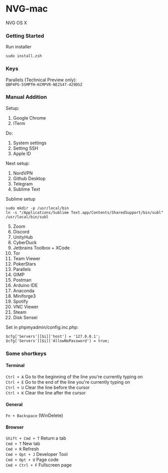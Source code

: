 # NVG-mac
NVG OS X

### Getting Started

Run installer

```
sudo install.zsh
```

### Keys

Parallels (Technical Preview only):  
`QBP4PG-5SMPTH-KCMPVR-NE2S47-429DSZ`  

### Manual Addition

Setup:  
1. Google Chrome
2. ITerm

Do:  
1. System settings  
2. Setting SSH  
3. Apple ID  
  
Next setup:  
1. NordVPN
2. Github Desktop
3. Telegram
4. Sublime Text


Sublime setup  
```
sudo mkdir -p /usr/local/bin
ln -s "/Applications/Sublime Text.app/Contents/SharedSupport/bin/subl" /usr/local/bin/subl 
```

5. Zoom
6. Discord
7. UnityHub
8. CyberDuck
9. Jetbrains Toolbox + XCode
10. Tor
11. Team Viewer
12. PokerStars
13. Parallels
14. GIMP
15. Postman
16. Arduino IDE
17. Anaconda
18. Miniforge3
19. Spotify
20. VNC Viewer
21. Steam
22. Disk Sensei

Set in phpmyadmin/config.inc.php:  
```
$cfg['Servers'][$i]['host'] = '127.0.0.1';
$cfg['Servers'][$i]['AllowNoPassword'] = true;
```

### Some shortkeys
#### Terminal
`Ctrl + A`  Go to the beginning of the line you're currently typing on  
`Ctrl + E`  Go to the end of the line you're currently typing on  
`Ctrl + U`  Clear the line before the cursor  
`Ctrl + K`  Clear the line after the cursor  

#### General
`Fn + Backspace`  (WinDelete)  

#### Browser
`Shift + Cmd + T`  Return a tab  
`Cmd + T`  New tab  
`Cmd + R`  Refresh  
`Cmd + Opt + J`  Developer Tool  
`Cmd + Opt + U`  Page code  
`Cmd + Ctrl + F`  Fullscreen page  
